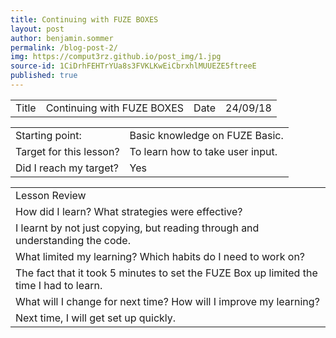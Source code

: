 ```yaml
---
title: Continuing with FUZE BOXES
layout: post
author: benjamin.sommer
permalink: /blog-post-2/
img: https://comput3rz.github.io/post_img/1.jpg
source-id: 1CiDrhFEHTrYUa8s3FVKLKwEiCbrxhlMUUEZE5ftreeE
published: true
---
```

<table>
  <tr>
    <td>Title</td>
    <td>Continuing with FUZE BOXES</td>
    <td>Date</td>
    <td>24/09/18</td>
  </tr>
</table>


<table>
  <tr>
    <td>Starting point:</td>
    <td>Basic knowledge on FUZE Basic.</td>
  </tr>
  <tr>
    <td>Target for this lesson?</td>
    <td>To learn how to take user input.</td>
  </tr>
  <tr>
    <td>Did I reach my target? </td>
    <td>Yes</td>
  </tr>
</table>


<table>
  <tr>
    <td>Lesson Review</td>
  </tr>
  <tr>
    <td>How did I learn? What strategies were effective? </td>
  </tr>
  <tr>
    <td>I learnt by not just copying, but reading through and understanding the code.</td>
  </tr>
  <tr>
    <td>What limited my learning? Which habits do I need to work on? </td>
  </tr>
  <tr>
    <td>The fact that it took 5 minutes to set the FUZE Box up limited the time I had to learn.</td>
  </tr>
  <tr>
    <td>What will I change for next time? How will I improve my learning?</td>
  </tr>
  <tr>
    <td>Next time, I will get set up quickly.</td>
  </tr>
</table>


